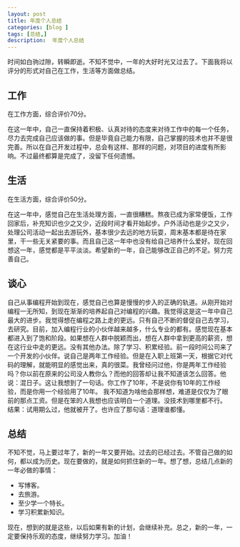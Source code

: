 ```yaml
---
layout: post
title: 年度个人总结
categories: [blog ]
tags: [总结,]
description:  年度个人总结
---
```


时间如白驹过隙，转瞬即逝。不知不觉中，一年的大好时光又过去了。下面我将以评分的形式对自己在工作，生活等方面做总结。

## 工作

 在工作方面，综合评价70分。
 
 在这一年中，自己一直保持着积极、认真对待的态度来对待工作中的每一个任务，尽力去完成自己应该做的事。但是毕竟自己能力有限，自己掌握的技术也并不是很完善。所以在自己开发过程中，总会有这样、那样的问题，对项目的进度有所影响。不过最终都算是完成了，没留下任何遗憾。
 
## 生活
 在生活方面，综合评价50分。
 
 在这一年中，感觉自己在生活处理方面，一直很糟糕。熬夜已成为家常便饭，工作回家后，补充知识也少之又少，近段时间才看开始起步。户外活动也是少之又少，处理公司活动一起出去游玩外，基本很少去远的地方玩耍，周末基本都是待在家里，干一些无关紧要的事。而且自己这一年中也没有给自己培养什么爱好。现在回想这一年，感觉都是平平淡淡。希望新的一年，自己能够改正自己的不足。努力完善自己。
 
## 谈心

自己从事编程开始到现在，感觉自己也算是慢慢的步入的正确的轨道。从刚开始对编程一无所知，到现在渐渐的培养起自己对编程的兴趣。我觉得这是这一年中自己最大的进步。我觉得想在编程之路上走的更远。只有自己不断的督促自己去学习，去研究。目前，加入编程行业的小伙伴越来越多，什么专业的都有。感觉现在基本都进入到了饱和阶段。如果想在人群中脱颖而出，想在人群中拿到更高的薪资，想在这行业中走的更远。没有其他办法。除了学习、积累经验。前一段时间公司来了一个开发的小伙伴。说自己是两年工作经验。但是在入职上班第一天，根据它对代码的理解，就能明显的感觉出来，真的很菜。我曾经问过他，你是两年工作经验吗？你以前在原来的公司没人教你么？而他的回答却让我不知道该怎么回答。他说：混日子。这让我想到了一句话。你工作了10年，不是说你有10年的工作经验，而是你用一个经验用了10年。 我不知道为啥他会那样想，难道是仅仅为了眼前的那点工资。但是在笨的人我想也应该明白一个道理。没技术到哪里都不行。 结果：试用期么过，他就被开了。也许应了那句话：道理谁都懂。


## 总结

不知不觉，马上要过年了，新的一年又要开始。过去的已经过去。不管自己做的如何，都以成为历史。现在要做的，就是如何抓住新的一年。想了想，总结几点新的一年必做的事情：

* 写博客。
* 去旅游。
* 至少学一个特长。
* 学习积累新知识。

现在，想到的就是这些，以后如果有新的计划，会继续补充。总之，新的一年，一定要保持乐观的态度，继续努力学习。加油！


 